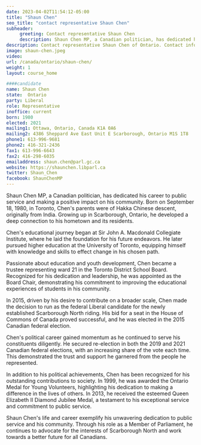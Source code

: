 ```yaml
---
date: 2023-04-02T11:54:12-05:00
title: "Shaun Chen"
seo_title: "contact representative Shaun Chen"
subheader:
     greeting: Contact representative Shaun Chen
     description: Shaun Chen MP, a Canadian politician, has dedicated his career to public service and making a positive impact on his community.
description: Contact representative Shaun Chen of Ontario. Contact information for Shaun Chen includes email address, phone number, and mailing address.
image: shaun-chen.jpeg
video:
url: /canada/ontario/shaun-chen/
weight: 1
layout: course_home

####candidate
name: Shaun Chen
state:	Ontario
party: Liberal
role: Representative
inoffice: current
born: 1980
elected: 2021
mailing1: Ottawa, Ontario, Canada K1A 0A6
mailing2: 4386 Sheppard Ave East Unit E Scarborough, Ontario M1S 1T8
phone1: 613-996-9681
phone2: 416-321-2436
fax1: 613-996-6643
fax2: 416-298-6035
emailaddress: shaun.chen@parl.gc.ca
website: https://shaunchen.libparl.ca
twitter: Shaun_Chen
facebook: ShaunChenMP
---
```


Shaun Chen MP, a Canadian politician, has dedicated his career to public service and making a positive impact on his community. Born on September 18, 1980, in Toronto, Chen's parents were of Hakka Chinese descent, originally from India. Growing up in Scarborough, Ontario, he developed a deep connection to his hometown and its residents.

Chen's educational journey began at Sir John A. Macdonald Collegiate Institute, where he laid the foundation for his future endeavors. He later pursued higher education at the University of Toronto, equipping himself with knowledge and skills to effect change in his chosen path.

Passionate about education and youth development, Chen became a trustee representing ward 21 in the Toronto District School Board. Recognized for his dedication and leadership, he was appointed as the Board Chair, demonstrating his commitment to improving the educational experiences of students in his community.

In 2015, driven by his desire to contribute on a broader scale, Chen made the decision to run as the federal Liberal candidate for the newly established Scarborough North riding. His bid for a seat in the House of Commons of Canada proved successful, and he was elected in the 2015 Canadian federal election.

Chen's political career gained momentum as he continued to serve his constituents diligently. He secured re-election in both the 2019 and 2021 Canadian federal elections, with an increasing share of the vote each time. This demonstrated the trust and support he garnered from the people he represented.

In addition to his political achievements, Chen has been recognized for his outstanding contributions to society. In 1999, he was awarded the Ontario Medal for Young Volunteers, highlighting his dedication to making a difference in the lives of others. In 2013, he received the esteemed Queen Elizabeth II Diamond Jubilee Medal, a testament to his exceptional service and commitment to public service.

Shaun Chen's life and career exemplify his unwavering dedication to public service and his community. Through his role as a Member of Parliament, he continues to advocate for the interests of Scarborough North and work towards a better future for all Canadians.
